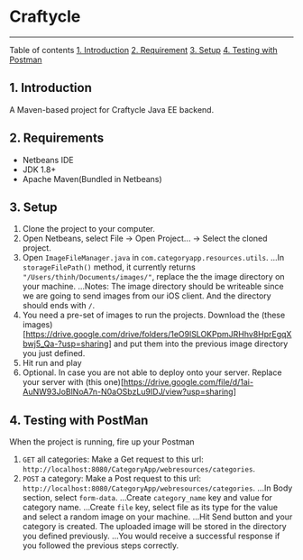 # Craftycle 
---
Table of contents
[1. Introduction](#introduction)
[2. Requirement](#requirements)
[3. Setup](#setup)
[4. Testing with Postman](#tesing)

## 1. Introduction
A Maven-based project for Craftycle Java EE backend.

## 2. Requirements
  * Netbeans IDE  
  * JDK 1.8+  
  * Apache Maven(Bundled in Netbeans)

## 3. Setup

1. Clone the project to your computer.
2. Open Netbeans, select File -> Open Project... -> Select the cloned project.
3. Open `ImageFileManager.java` in `com.categoryapp.resources.utils`.
...In `storageFilePath()` method, it currently returns `"/Users/thinh/Documents/images/"`, replace the the image directory on your machine.
...Notes: The image directory should be writeable since we are going to send images from our iOS client. And the directory should ends with `/`.
4. You need a pre-set of images to run the projects. Download the (these images)[https://drive.google.com/drive/folders/1eO9lSLOKPpmJRHhv8HprEgqXbwj5_Qa-?usp=sharing] and put them into the previous image directory you just defined.
5. Hit run and play
6. Optional. In case you are not able to deploy onto your server. Replace your server with (this one)[https://drive.google.com/file/d/1ai-AuNW93JoBlNoA7n-N0aOSbzLu9IDJ/view?usp=sharing]

## 4. Testing with PostMan
When the project is running, fire up your Postman

1. `GET` all categories: Make a Get request to this url: `http://localhost:8080/CategoryApp/webresources/categories`.
2. `POST` a category: Make a Post request to this url: `http://localhost:8080/CategoryApp/webresources/categories`.
...In Body section, select `form-data`.
...Create `category_name` key and value for category name.
...Create `file` key, select file as its type for the value and select a random image on your machine.
...Hit Send button and your category is created. The uploaded image will be stored in the directory you defined previously.
...You would receive a successful response if you followed the previous steps correctly.
